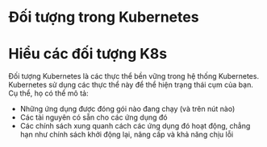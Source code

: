 # Đối tượng trong Kubernetes

# Hiểu các đối tượng K8s

Đối tượng Kubernetes là các thực thể bền vững trong hệ thống Kubernetes. Kubernetes sử dụng các thực thể này để thể hiện trạng thái cụm của bạn. Cụ thể, họ có thể mô tả:

-   Những ứng dụng được đóng gói nào đang chạy (và trên nút nào)
-   Các tài nguyên có sẵn cho các ứng dụng đó
-   Các chính sách xung quanh cách các ứng dụng đó hoạt động, chẳng hạn như chính sách khởi động lại, nâng cấp và khả năng chịu lỗi

